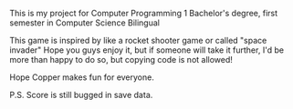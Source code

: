 This is my project for Computer Programming 1 
Bachelor's degree, first semester in Computer Science Bilingual

This game is inspired by like a rocket shooter game or called "space invader"
Hope you guys enjoy it, but if someone will take it further, I'd be more than happy to do so, but copying code is not allowed!

Hope Copper makes fun for everyone.  

P.S. Score is still bugged in save data.
